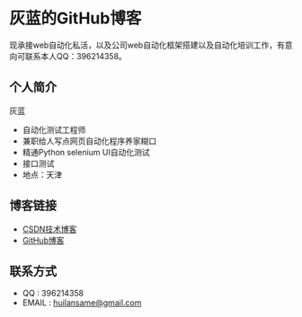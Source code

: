 
# 灰蓝的GitHub博客



现承接web自动化私活，以及公司web自动化框架搭建以及自动化培训工作，有意向可联系本人QQ：396214358。


## 个人简介

灰蓝

- 自动化测试工程师
- 兼职给人写点网页自动化程序养家糊口
- 精通Python selenium UI自动化测试
- 接口测试
- 地点：天津


## 博客链接

- [CSDN技术博客](http://blog.csdn.net/huilan_same)
- [GitHub博客](https://huilansame.github.io/)

## 联系方式

- QQ : 396214358
- EMAIL : huilansame@gmail.com
